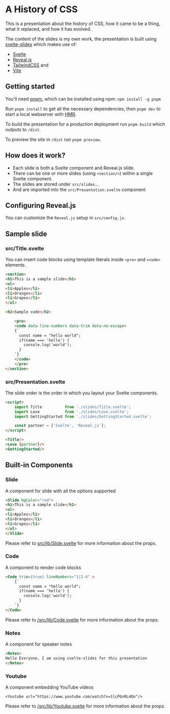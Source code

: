A History of CSS 
================

This is a presentation about the history of CSS, how it came to be a thing, what it replaced, and how it has evolved.

The content of the slides is my own work, the presentation is built using 
[svelte-slides](https://github.com/rajasegar/svelte-slides) which makes use of: 
- [Svelte](https://svelte.dev/)
- [Reveal.js](https://revealjs.com/)
- [TailwindCSS](https://tailwindcss.com) and 
- [Vite](https://vitejs.dev/)

## Getting started
You'll need [pnpm](https://pnpm.io/), which can be installed using npm: `npm install -g pnpm`

Run `pnpm install` to get all the necessary dependencies, then `pnpm dev` to start a local webserver with [HMR](https://vitejs.dev/guide/features.html#hot-module-replacement).

To build the presentation for a production deployment run `pnpm build` which outputs to `/dist`. 

To preview the site in `/dist` run `pnpm preview`.

## How does it work?
- Each slide is both a Svelte component and Reveal.js slide.
- There can be one or more slides (using `<section/>`) within a single Svelte component.
- The slides are stored under `src/slides`...
- And are imported into the `src/Presentation.svelte` component

## Configuring Reveal.js
You can customize the `Reveal.js` setup in `src/config.js`.

## Sample slide
### src/Title.svelte
You can insert code blocks using template literals inside `<pre>` and `<code>` elements.
```html
<section>
<h1>This is a sample slide</h1>
<ul>
<li>Apples</li>
<li>Oranges</li>
<li>Grapes</li>
</ul>

<h2>Sample code</h2>

    <pre>
    <code data-line-numbers data-trim data-no-escape>
    {`
      const name = "hello world";
      if(name === 'hello') {
        console.log('world');
      }
    `}
    </code>
    </pre>
</section>
```

### src/Presentation.svelte
The slide order is the order in which you layout your Svelte components.

```html
<script>
    import Title          from './slides/Title.svelte';
    import Love           from './slides/Love.svelte';
    import GettingStarted from './slides/GettingStarted.svelte';

    const partner = ['Svelte', 'Reveal.js'];
</script>

<Title/>
<Love {partner}/>
<GettingStarted/>

```

## Built-in Components
### Slide
A component for slide with all the options supported 
```html
<Slide bgColor="red">
<h1>This is a sample slide</h1>
<ul>
<li>Apples</li>
<li>Oranges</li>
<li>Grapes</li>
</ul>
</Slide>
```

Please refer to [src/lib/Slide.svelte](src/lib/Slide.svelte) for more information about the props.


### Code
A component to render code blocks
```html
<Code trim={true} lineNumbers="1|2-4" >
    {`
      const name = "hello world";
      if(name === 'hello') {
        console.log('world');
      }
    `}
</Code>
```

Please refer to [/src/lib/Code.svelte](/src/lib/Code.svelte) for more information about the props.

### Notes
A component for speaker notes
```html
<Notes>
Hello Everyone, I am using svelte-slides for this presentation
</Notes>
```

### Youtube
A component embedding YouTube videos
```
<Youtube url="https://www.youtube.com/watch?v=1lcPGnRL4Qo"/>
```

Please refer to [/src/lib/Youtube.svelte](/src/lib/Youtube.svelte) for more information about the props.

